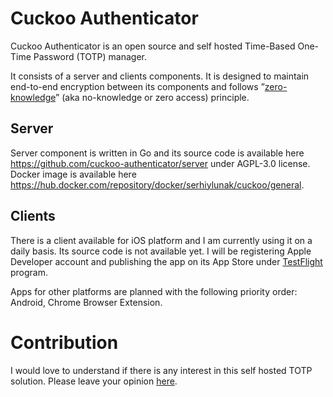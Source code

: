 # Cuckoo Authenticator

Cuckoo Authenticator is an open source and self hosted Time-Based One-Time Password (TOTP) manager.

It consists of a server and clients components. It is designed to maintain end-to-end encryption between its components and follows ”[zero-knowledge](https://en.m.wikipedia.org/wiki/Zero-knowledge_service)” (aka no-knowledge or zero access) principle.

## Server

Server component is written in Go and its source code is available here https://github.com/cuckoo-authenticator/server under AGPL-3.0 license. Docker image is available here https://hub.docker.com/repository/docker/serhiylunak/cuckoo/general.

## Clients

There is a client available for iOS platform and I am currently using it on a daily basis. Its source code is not available yet. I will be registering Apple Developer account and publishing the app on its App Store under [TestFlight](https://developer.apple.com/testflight/) program.

Apps for other platforms are planned with the following priority order: Android, Chrome Browser Extension.

# Contribution

I would love to understand if there is any interest in this self hosted TOTP solution. Please leave your opinion [here](https://github.com/orgs/cuckoo-authenticator/discussions/1).
